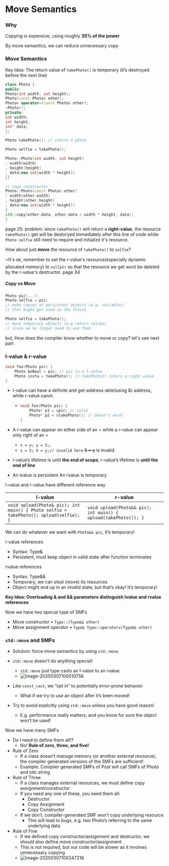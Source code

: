 # Move Semantics

### Why

Copying is expensive, using roughly **35% of the power**

By move semantics, we can reduce unnecessary copy

### Move Semantics

Key Idea: The return value of `takePhoto()` is temporary (it’s destroyed before the next line)

```c++
class Photo {
public:
Photo(int width, int height);
Photo(const Photo& other);
Photo& operator=(const Photo& other);
~Photo();
private:
int width;
int height;
int* data;
};

Photo takePhoto(); // return a photo

Photo selfie = takePhoto();

Photo::Photo(int width, int height)
: width(width)
, height(height)
, data(new int[width * height])
{} 

// copy constructor
Photo::Photo(const Photo& other)
: width(other.width)
, height(other.height)
, data(new int[width * height])
{
std::copy(other.data, other.data + width * height, data);
}
```

page 25:
problem: since `takePhoto()` will return a **right-value**, the resource `takePhoto()` get will be destoryed immediately after this line of code while `Photo selfie` still need to require and initialize it's resource. 

How about just **move** the resource of `takePhoto()` to `selfie`?

⭐It's ok, remember to set the r-value's resource(especially dynamic allocated memory) to `nullptr` so that the resource we get wont be deleted by the r-value's destructor. page 34

##### Copy vs Move

`````c++
Photo pic(...);
Photo selfie = pic;
// make copies of persistent objects (e.g. variables)
// that might get used in the future

Photo selfie = takePhoto();
// move temporary objects (e.g return values)
// since we no longer need to use them
`````

but, How does the compiler know whether to move or copy? let's see next part

### l-value & r-value

```c++
void foo(Photo pic) {
	Photo beReal = pic; // pic is a l-value
	Photo insta = takePhoto(); // takePhoto() return a right value
}
```

* l-value can have a definite and get-address-able(using &) address, while r-value canot.

  * ```c++
    void foo(Photo pic) {
    	Photo* p1 = &pic; // valid
    	Photo* p2 = &takePhoto(); // Doesn't work!
    }
    ```

* A l-value can appear on either side of an = while a r-value can appear only right of an =

  * `x = y; y = 5;`,
  * `x = 5; 5 = y;// invalid here` ~~5 = y~~ is invalid.

* l-value’s lifetime is until **the end of scope**, r-value’s lifetime is **until the end of line**

* An lvalue is persistent An rvalue is temporary

l-value and r-value have different reference way

| l-value                                                      | r-value                                                      |
| ------------------------------------------------------------ | ------------------------------------------------------------ |
| `void upload(Photo& pic); int main() { Photo selfie = takePhoto(); upload(selfie); }` | `void upload(Photo&& pic);  int main() { upload(takePhoto()); }` |

We can do whatever we want with `Photo&& pic`, it’s temporary!

l-value references

* Syntax: Type&
* Persistent, must keep object in valid state after function terminates

rvalue references

* Syntax: Type&&
* Temporary, we can steal (move) its resources
* Object might end up in an invalid state, but that’s okay! It’s temporary!

**Key Idea: Overloading & and && parameters distinguish lvalue and rvalue references**

Now we have two special type of SMFs

* Move constructor • `Type::(Type&& other) `
* Move assignment operator • `Type& Type::operator=(Type&& other)`

### `std::move` and SMFs

* Solution: force move semantics by using `std::move`
* `std::move` doesn’t do anything special!
  * `std::move` just type casts an l-value to an rvalue
  * ![image-20250307100010756](C:\Users\47949\Desktop\CS106L\notes\pic\lec13_stdmove.png)

* Like `const_cast`, we ”opt in” to potentially error-prone behavior
  * What if we try to use an object after it’s been moved!
* Try to avoid explicitly using `std::move` unless you have good reason!
  * E.g. performance really matters, and you know for sure the object won’t be used!

Now we have many SMFs

* Do I need to define them all!?
  * No! **Rule of zero, three, and five!**
* Rule of Zero
  * If a class doesn’t manage memory (or another external resource), the compiler generated versions of the SMFs are sufficient!
  * Example: Compiler generated SMFs of Post will call SMFs of Photo and std::string
* Rule of Three
  * If a class manages external resources, we must define copy assignment/constructor
  * If you need any one of these, you need them all:
    * Destructor
    * Copy Assignment
    * Copy Constructor
  * If we don’t, compiler-generated SMF won’t copy underlying resource
    * This will lead to bugs, e.g. two Photo’s referring to the same underlying data
* Rule of Five
  * If we defined copy constructor/assignment and destructor, we should also define move constructor/assignment
  * This is not required, but our code will be slower as it involves unnecessary copying
  * ![image-20250307100347218](C:\Users\47949\Desktop\CS106L\notes\pic\lec13_ruleof5.png)
